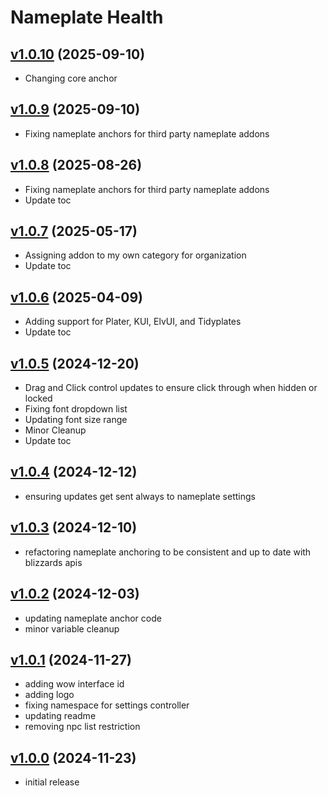 # Nameplate Health

## [v1.0.10](https://github.com/rbgdevx/nameplate-health/releases/tag/v1.0.10) (2025-09-10)

- Changing core anchor

## [v1.0.9](https://github.com/rbgdevx/nameplate-health/releases/tag/v1.0.9) (2025-09-10)

- Fixing nameplate anchors for third party nameplate addons

## [v1.0.8](https://github.com/rbgdevx/nameplate-health/releases/tag/v1.0.8) (2025-08-26)

- Fixing nameplate anchors for third party nameplate addons
- Update toc

## [v1.0.7](https://github.com/rbgdevx/nameplate-health/releases/tag/v1.0.7) (2025-05-17)

- Assigning addon to my own category for organization
- Update toc

## [v1.0.6](https://github.com/rbgdevx/nameplate-health/releases/tag/v1.0.6) (2025-04-09)

- Adding support for Plater, KUI, ElvUI, and Tidyplates
- Update toc

## [v1.0.5](https://github.com/rbgdevx/nameplate-health/releases/tag/v1.0.5) (2024-12-20)

- Drag and Click control updates to ensure click through when hidden or locked
- Fixing font dropdown list
- Updating font size range
- Minor Cleanup
- Update toc

## [v1.0.4](https://github.com/rbgdevx/nameplate-health/releases/tag/v1.0.4) (2024-12-12)

- ensuring updates get sent always to nameplate settings

## [v1.0.3](https://github.com/rbgdevx/nameplate-health/releases/tag/v1.0.3) (2024-12-10)

- refactoring nameplate anchoring to be consistent and up to date with blizzards apis

## [v1.0.2](https://github.com/rbgdevx/nameplate-health/releases/tag/v1.0.2) (2024-12-03)

- updating nameplate anchor code
- minor variable cleanup

## [v1.0.1](https://github.com/rbgdevx/nameplate-health/releases/tag/v1.0.1) (2024-11-27)

- adding wow interface id
- adding logo
- fixing namespace for settings controller
- updating readme
- removing npc list restriction

## [v1.0.0](https://github.com/rbgdevx/nameplate-health/releases/tag/v1.0.0) (2024-11-23)

- initial release
